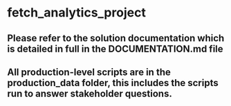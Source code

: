 # fetch_analytics_project

## Please refer to the solution documentation which is detailed in full in the DOCUMENTATION.md file

## All production-level scripts are in the production_data folder, this includes the scripts run to answer stakeholder questions.
